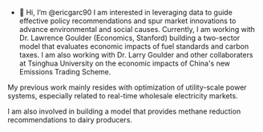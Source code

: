 - 👋 Hi, I’m @ericgarc90
I am interested in leveraging data to guide effective policy recommendations and spur market innovations to advance environmental and social causes. 
Currently, I am working with Dr. Lawrence Goulder (Economics, Stanford) building a two-sector model that evaluates economic impacts of fuel standards and carbon taxes.
I am also working with Dr. Larry Goulder and other collaboraters at Tsinghua University on the economic impacts of China's new Emissions Trading Scheme.

My previous work mainly resides with optimization of utility-scale power systems, especially related to real-time wholesale electricity markets.

I am also involved in building a model that provides methane reduction recommendations to dairy producers.

<!---
ericgarc90/ericgarc90 is a ✨ special ✨ repository because its `README.md` (this file) appears on your GitHub profile.
You can click the Preview link to take a look at your changes.
--->
